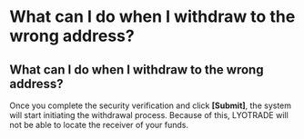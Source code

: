 # What can I do when I withdraw to the wrong address?

## What can I do when I withdraw to the wrong address?

Once you complete the security verification and click **\[Submit]**, the system will start initiating the withdrawal process. Because of this, LYOTRADE will not be able to locate the receiver of your funds.&#x20;
